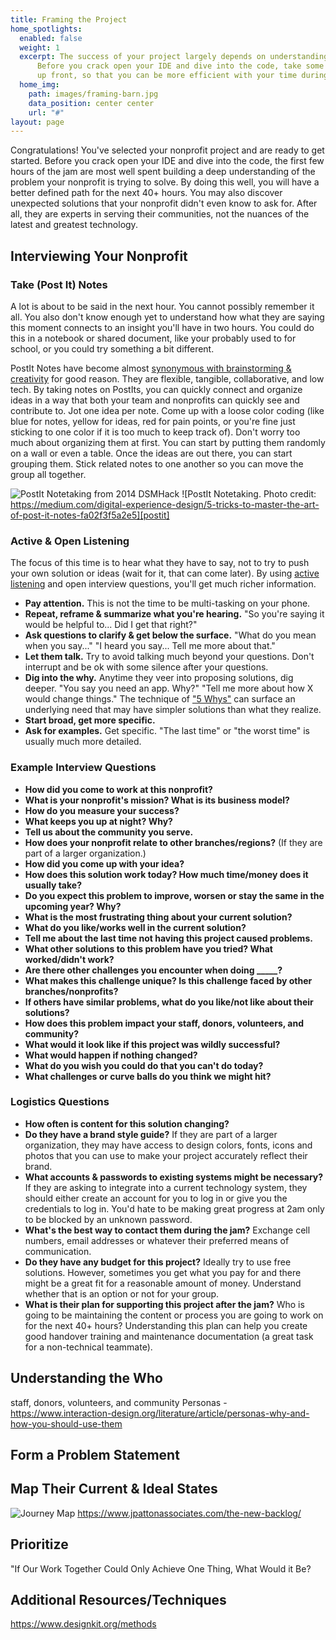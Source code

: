 ```yaml
---
title: Framing the Project
home_spotlights:
  enabled: false
  weight: 1
  excerpt: The success of your project largely depends on understanding your nonprofit's project.
      Before you crack open your IDE and dive into the code, take some time to glean important insights
      up front, so that you can be more efficient with your time during the hack.
  home_img:
    path: images/framing-barn.jpg
    data_position: center center
    url: "#"
layout: page
---
```


Congratulations! You've selected your nonprofit project and are ready to get started. Before you crack open your IDE and dive into the code, the first few hours of the jam are most well spent building a deep understanding of the problem your nonprofit is trying to solve. By doing this well, you will have a better defined path for the next 40+ hours. You may also discover unexpected solutions that your nonprofit didn't even know to ask for. After all, they are experts in serving their communities, not the nuances of the latest and greatest technology.

## Interviewing Your Nonprofit



### Take (Post It) Notes
A lot is about to be said in the next hour. You cannot possibly remember it all. You also don't know enough yet to understand how what they are saying this moment connects to an insight you'll have in two hours. You could do this in a notebook or shared document, like your probably used to for school, or you could try something a bit different.

PostIt Notes have become almost [synonymous with brainstorming & creativity](https://www.nngroup.com/articles/post-it-in-ux/) for good reason. They are flexible, tangible, collaborative, and low tech. By taking notes on PostIts, you can quickly connect and organize ideas in a way that both your team and nonprofits can quickly see and contribute to. Jot one idea per note. Come up with a loose color coding (like blue for notes, yellow for ideas, red for pain points, or you're fine just sticking to one color if it is too much to keep track of). Don't worry too much about organizing them at first. You can start by putting them randomly on a wall or even a table. Once the ideas are out there, you can start grouping them. Stick related notes to one another so you can move the group all together.

![PostIt Notetaking from 2014 DSMHack][mypostit] ![PostIt Notetaking. Photo credit: https://medium.com/digital-experience-design/5-tricks-to-master-the-art-of-post-it-notes-fa02f3f5a2e5][postit]


### Active & Open Listening
The focus of this time is to hear what they have to say, not to try to push your own solution or ideas (wait for it, that can come later). By using [active listening](https://www.mindtools.com/CommSkll/ActiveListening.htm) and open interview questions, you'll get much richer information.
- **Pay attention.** This is not the time to be multi-tasking on your phone.
- **Repeat, reframe & summarize what you're hearing.** "So you're saying it would be helpful to... Did I get that right?"
- **Ask questions to clarify & get below the surface.** "What do you mean when you say..." "I heard you say... Tell me more about that."
- **Let them talk.** Try to avoid talking much beyond your questions. Don't interrupt and be ok with some silence after your questions.
- **Dig into the why.** Anytime they veer into proposing solutions, dig deeper. "You say you need an app. Why?" "Tell me more about how X would change things." The technique of ["5 Whys"](https://www.mindtools.com/pages/article/newTMC_5W.htm) can surface an underlying need that may have simpler solutions than what they realize.
- **Start broad, get more specific.**
- **Ask for examples.** Get specific. "The last time" or "the worst time" is usually much more detailed.

### Example Interview Questions
- **How did you come to work at this nonprofit?**
- **What is your nonprofit's mission? What is its business model?**
- **How do you measure your success?**
- **What keeps you up at night? Why?**
- **Tell us about the community you serve.**
- **How does your nonprofit relate to other branches/regions?** (If they are part of a larger organization.)
- **How did you come up with your idea?**
- **How does this solution work today? How much time/money does it usually take?**
- **Do you expect this problem to improve, worsen or stay the same in the upcoming year? Why?**
- **What is the most frustrating thing about your current solution?**
- **What do you like/works well in the current solution?**
- **Tell me about the last time not having this project caused problems.**
- **What other solutions to this problem have you tried? What worked/didn't work?**
- **Are there other challenges you encounter when doing _____?**
- **What makes this challenge unique? Is this challenge faced by other branches/nonprofits?**
- **If others have similar problems, what do you like/not like about their solutions?**
- **How does this problem impact your staff, donors, volunteers, and community?**
- **What would it look like if this project was wildly successful?**
- **What would happen if nothing changed?**
- **What do you wish you could do that you can't do today?**
- **What challenges or curve balls do you think we might hit?**


### Logistics Questions
- **How often is content for this solution changing?**
- **Do they have a brand style guide?** If they are part of a larger organization, they may have access to design colors, fonts, icons and photos that you can use to make your project accurately reflect their brand.
- **What accounts & passwords to existing systems might be necessary?** If they are asking to integrate into a current technology system, they should either create an account for you to log in or give you the credentials to log in. You'd hate to be making great progress at 2am only to be blocked by an unknown password.
- **What's the best way to contact them during the jam?** Exchange cell numbers, email addresses or whatever their preferred means of communication.
- **Do they have any budget for this project?** Ideally try to use free solutions. However, sometimes you get what you pay for and there might be a great fit for a reasonable amount of money. Understand whether that is an option or not for your group.
- **What is their plan for supporting this project after the jam?** Who is going to be maintaining the content or process you are going to work on for the next 40+ hours? Understanding this plan can help you create good handover training and maintenance documentation (a great task for a non-technical teammate).

## Understanding the Who
staff, donors, volunteers, and community
Personas - https://www.interaction-design.org/literature/article/personas-why-and-how-you-should-use-them


## Form a Problem Statement

## Map Their Current & Ideal States
![Journey Map][map]
https://www.jpattonassociates.com/the-new-backlog/





## Prioritize
"If Our Work Together Could Only Achieve One Thing, What Would it Be?




## Additional Resources/Techniques
https://www.designkit.org/methods

[postit]: ../images/postit-notetaking.jpg "PostIt Notetaking"
[mypostit]: ../images/2014-postit-notes.jpg "PostIt Notes from 2014 DSMHack"
[map]: ../images/2019-map.jpg "Journey Map from 2019 DSMHack"
